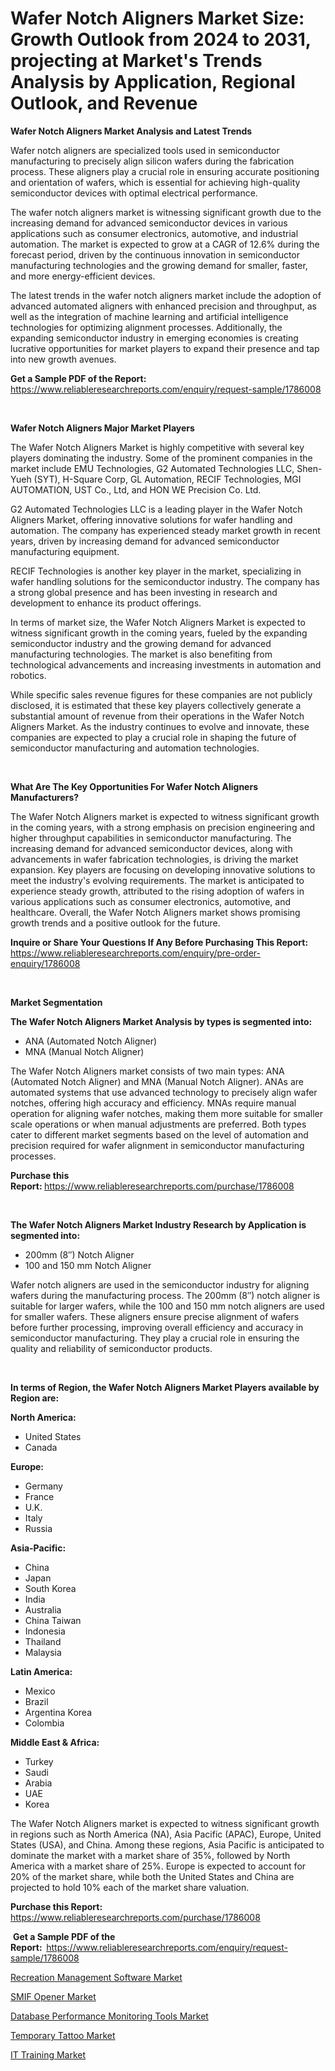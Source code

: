 <p><h1>Wafer Notch Aligners Market Size: Growth Outlook from 2024 to 2031, projecting at Market's Trends Analysis by Application, Regional Outlook, and Revenue</h1></p><p><strong>Wafer Notch Aligners Market Analysis and Latest Trends</strong></p>
<p><p>Wafer notch aligners are specialized tools used in semiconductor manufacturing to precisely align silicon wafers during the fabrication process. These aligners play a crucial role in ensuring accurate positioning and orientation of wafers, which is essential for achieving high-quality semiconductor devices with optimal electrical performance.</p><p>The wafer notch aligners market is witnessing significant growth due to the increasing demand for advanced semiconductor devices in various applications such as consumer electronics, automotive, and industrial automation. The market is expected to grow at a CAGR of 12.6% during the forecast period, driven by the continuous innovation in semiconductor manufacturing technologies and the growing demand for smaller, faster, and more energy-efficient devices.</p><p>The latest trends in the wafer notch aligners market include the adoption of advanced automated aligners with enhanced precision and throughput, as well as the integration of machine learning and artificial intelligence technologies for optimizing alignment processes. Additionally, the expanding semiconductor industry in emerging economies is creating lucrative opportunities for market players to expand their presence and tap into new growth avenues.</p></p>
<p><strong>Get a Sample PDF of the Report:&nbsp;</strong> <a href="https://www.reliableresearchreports.com/enquiry/request-sample/1786008">https://www.reliableresearchreports.com/enquiry/request-sample/1786008</a></p>
<p>&nbsp;</p>
<p><strong>Wafer Notch Aligners Major Market Players</strong></p>
<p><p>The Wafer Notch Aligners Market is highly competitive with several key players dominating the industry. Some of the prominent companies in the market include EMU Technologies, G2 Automated Technologies LLC, Shen-Yueh (SYT), H-Square Corp, GL Automation, RECIF Technologies, MGI AUTOMATION, UST Co., Ltd, and HON WE Precision Co. Ltd.</p><p>G2 Automated Technologies LLC is a leading player in the Wafer Notch Aligners Market, offering innovative solutions for wafer handling and automation. The company has experienced steady market growth in recent years, driven by increasing demand for advanced semiconductor manufacturing equipment.</p><p>RECIF Technologies is another key player in the market, specializing in wafer handling solutions for the semiconductor industry. The company has a strong global presence and has been investing in research and development to enhance its product offerings.</p><p>In terms of market size, the Wafer Notch Aligners Market is expected to witness significant growth in the coming years, fueled by the expanding semiconductor industry and the growing demand for advanced manufacturing technologies. The market is also benefiting from technological advancements and increasing investments in automation and robotics.</p><p>While specific sales revenue figures for these companies are not publicly disclosed, it is estimated that these key players collectively generate a substantial amount of revenue from their operations in the Wafer Notch Aligners Market. As the industry continues to evolve and innovate, these companies are expected to play a crucial role in shaping the future of semiconductor manufacturing and automation technologies.</p></p>
<p>&nbsp;</p>
<p><strong>What Are The Key Opportunities For Wafer Notch Aligners Manufacturers?</strong></p>
<p><p>The Wafer Notch Aligners market is expected to witness significant growth in the coming years, with a strong emphasis on precision engineering and higher throughput capabilities in semiconductor manufacturing. The increasing demand for advanced semiconductor devices, along with advancements in wafer fabrication technologies, is driving the market expansion. Key players are focusing on developing innovative solutions to meet the industry's evolving requirements. The market is anticipated to experience steady growth, attributed to the rising adoption of wafers in various applications such as consumer electronics, automotive, and healthcare. Overall, the Wafer Notch Aligners market shows promising growth trends and a positive outlook for the future.</p></p>
<p><strong>Inquire or Share Your Questions If Any Before Purchasing This Report:</strong> <a href="https://www.reliableresearchreports.com/enquiry/pre-order-enquiry/1786008">https://www.reliableresearchreports.com/enquiry/pre-order-enquiry/1786008</a></p>
<p>&nbsp;</p>
<p><strong>Market Segmentation</strong></p>
<p><strong>The Wafer Notch Aligners Market Analysis by types is segmented into:</strong></p>
<p><ul><li>ANA (Automated Notch Aligner)</li><li>MNA (Manual Notch Aligner)</li></ul></p>
<p><p>The Wafer Notch Aligners market consists of two main types: ANA (Automated Notch Aligner) and MNA (Manual Notch Aligner). ANAs are automated systems that use advanced technology to precisely align wafer notches, offering high accuracy and efficiency. MNAs require manual operation for aligning wafer notches, making them more suitable for smaller scale operations or when manual adjustments are preferred. Both types cater to different market segments based on the level of automation and precision required for wafer alignment in semiconductor manufacturing processes.</p></p>
<p><strong>Purchase this Report:&nbsp;</strong><a href="https://www.reliableresearchreports.com/purchase/1786008">https://www.reliableresearchreports.com/purchase/1786008</a></p>
<p>&nbsp;</p>
<p><strong>The Wafer Notch Aligners Market Industry Research by Application is segmented into:</strong></p>
<p><ul><li>200mm (8″) Notch Aligner</li><li>100 and 150 mm Notch Aligner</li></ul></p>
<p><p>Wafer notch aligners are used in the semiconductor industry for aligning wafers during the manufacturing process. The 200mm (8″) notch aligner is suitable for larger wafers, while the 100 and 150 mm notch aligners are used for smaller wafers. These aligners ensure precise alignment of wafers before further processing, improving overall efficiency and accuracy in semiconductor manufacturing. They play a crucial role in ensuring the quality and reliability of semiconductor products.</p></p>
<p>&nbsp;</p>
<p><strong>In terms of Region, the Wafer Notch Aligners Market Players available by Region are:</strong></p>
<p>
    <p> <strong> North America: </strong>
        <ul>
            <li>United States</li>
            <li>Canada</li>
        </ul>
        </p> 
    <p> <strong> Europe: </strong>
        <ul>
            <li>Germany</li>
            <li>France</li>
            <li>U.K.</li>
            <li>Italy</li>
            <li>Russia</li>
        </ul>
        </p> 
    <p> <strong> Asia-Pacific: </strong>
        <ul>
            <li>China</li>
            <li>Japan</li>
            <li>South Korea</li>
            <li>India</li>
            <li>Australia</li>
            <li>China Taiwan</li>
            <li>Indonesia</li>
            <li>Thailand</li>
            <li>Malaysia</li>
        </ul>
        </p> 
    <p> <strong> Latin America: </strong>
        <ul>
            <li>Mexico</li>
            <li>Brazil</li>
            <li>Argentina Korea</li>
            <li>Colombia</li>
        </ul>
        </p> 
    <p> <strong> Middle East & Africa: </strong>
        <ul>
            <li>Turkey</li>
            <li>Saudi</li>
            <li>Arabia</li>
            <li>UAE</li>
            <li>Korea</li>
        </ul>
    </p>
    </p>
<p><p>The Wafer Notch Aligners market is expected to witness significant growth in regions such as North America (NA), Asia Pacific (APAC), Europe, United States (USA), and China. Among these regions, Asia Pacific is anticipated to dominate the market with a market share of 35%, followed by North America with a market share of 25%. Europe is expected to account for 20% of the market share, while both the United States and China are projected to hold 10% each of the market share valuation.</p></p>
<p><strong>Purchase this Report: </strong><a href="https://www.reliableresearchreports.com/purchase/1786008">https://www.reliableresearchreports.com/purchase/1786008</a></p>
<p>&nbsp;<strong>Get a Sample PDF of the Report:&nbsp;&nbsp;</strong><a href="https://www.reliableresearchreports.com/enquiry/request-sample/1786008">https://www.reliableresearchreports.com/enquiry/request-sample/1786008</a></p>
<p><strong></strong></p>
<p><p><a href="https://medium.com/@verniemorar2022/recreation-management-software-market-size-market-outlook-and-market-forecast-2024-to-2031-81dec39f66a9">Recreation Management Software Market</a></p><p><a href="https://github.com/biheemgalvinlouises6hokrh3h/Market-Research-Report-List-1/blob/main/smif-opener-market.md">SMIF Opener Market</a></p><p><a href="https://medium.com/@verniemorar2022/database-performance-monitoring-tools-nbsp-market-focuses-on-market-share-size-and-projected-4ef89cdb90dc">Database Performance Monitoring Tools Market</a></p><p><a href="https://medium.com/@verniemorar2022/temporary-tattoo-market-size-and-market-trends-complete-industry-overview-2024-to-2031-7d81a95a3349">Temporary Tattoo Market</a></p><p><a href="https://medium.com/@verniemorar2022/it-training-market-insights-into-market-cagr-market-trends-and-growth-strategies-b5efdc3f083f">IT Training Market</a></p></p>